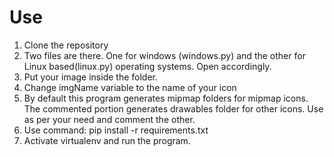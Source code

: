 # Use

1. Clone the repository
2. Two files are there. One for windows (windows.py) and the other for Linux based(linux.py) operating systems. Open accordingly.
3. Put your image inside the folder. 
4. Change imgName variable to the name of your icon
5. By default this program generates mipmap folders for mipmap icons. The commented portion generates drawables folder for other icons. Use as per your need and comment the other. 
6. Use command: pip install -r requirements.txt
7. Activate virtualenv and run the program. 